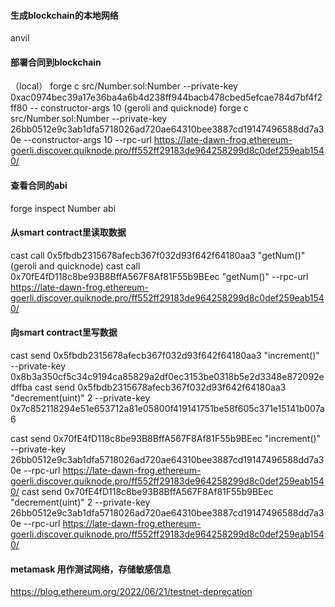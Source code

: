 #### 生成blockchain的本地网络
anvil
#### 部署合同到blockchain
（local）
forge c src/Number.sol:Number --private-key 0xac0974bec39a17e36ba4a6b4d238ff944bacb478cbed5efcae784d7bf4f2ff80 --
constructor-args 10
(geroli and quicknode)
forge c src/Number.sol:Number --private-key 26bb0512e9c3ab1dfa5718026ad720ae64310bee3887cd19147496588dd7a30e --constructor-args 10 --rpc-url https://late-dawn-frog.ethereum-goerli.discover.quiknode.pro/ff552ff29183de964258299d8c0def259eab1540/
#### 查看合同的abi
forge inspect Number abi

#### 从smart contract里读取数据
cast call 0x5fbdb2315678afecb367f032d93f642f64180aa3  "getNum()"
(geroli and quicknode)
cast call 0x70fE4fD118c8be93B8BffA567F8Af81F55b9BEec "getNum()" --rpc-url https://late-dawn-frog.ethereum-goerli.discover.quiknode.pro/ff552ff29183de964258299d8c0def259eab1540/

#### 向smart contract里写数据
cast send 0x5fbdb2315678afecb367f032d93f642f64180aa3  "increment()" --private-key 0x8b3a350cf5c34c9194ca85829a2df0ec3153be0318b5e2d3348e872092edffba
cast send 0x5fbdb2315678afecb367f032d93f642f64180aa3  "decrement(uint)" 2 --private-key 0x7c852118294e51e653712a81e05800f419141751be58f605c371e15141b007a6

 cast send 0x70fE4fD118c8be93B8BffA567F8Af81F55b9BEec "increment()" --private-key 26bb0512e9c3ab1dfa5718026ad720ae64310bee3887cd19147496588dd7a30e --rpc-url https://late-dawn-frog.ethereum-goerli.discover.quiknode.pro/ff552ff29183de964258299d8c0def259eab1540/
 cast send 0x70fE4fD118c8be93B8BffA567F8Af81F55b9BEec "decrement(uint)" 2 --private-key 26bb0512e9c3ab1dfa5718026ad720ae64310bee3887cd19147496588dd7a30e --rpc-url https://late-dawn-frog.ethereum-goerli.discover.quiknode.pro/ff552ff29183de964258299d8c0def259eab1540/
#### metamask 用作测试网络，存储敏感信息

https://blog.ethereum.org/2022/06/21/testnet-deprecation

